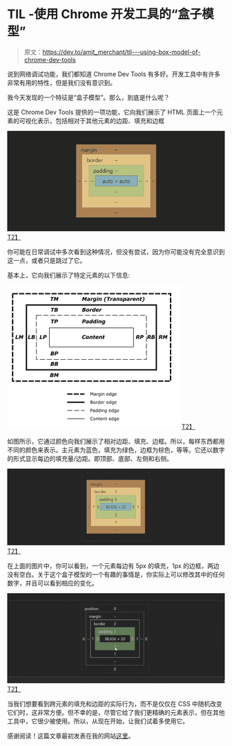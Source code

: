 # TIL -使用 Chrome 开发工具的“盒子模型”

> 原文：<https://dev.to/amit_merchant/til---using-box-model-of-chrome-dev-tools>

说到网络调试功能，我们都知道 Chrome Dev Tools 有多好。开发工具中有许多非常有用的特性，但是我们没有意识到。

我今天发现的一个特征是“盒子模型”。那么，到底是什么呢？

这是 Chrome Dev Tools 提供的一项功能，它向我们展示了 HTML 页面上一个元素的可视化表示，包括相对于其他元素的边距、填充和边框

[![Box Model](img/60cc008f81eb232a0ebeac0608344d34.png)T2】](https://res.cloudinary.com/practicaldev/image/fetch/s--mR-K-byO--/c_limit%2Cf_auto%2Cfl_progressive%2Cq_auto%2Cw_880/https://raw.githubusercontent.com/amitmerchant1990/amitmerchant1990.github.io/mastimg/box-model.JPG)

你可能在日常调试中多次看到这种情况，但没有尝试，因为你可能没有完全意识到这一点，或者只是跳过了它。

基本上，它向我们展示了特定元素的以下信息:

[![Box Model Described](img/7faa14a5daf17333b2021a84666d3ec5.png)T2】](https://res.cloudinary.com/practicaldev/image/fetch/s--me8HKGJz--/c_limit%2Cf_auto%2Cfl_progressive%2Cq_auto%2Cw_880/https://raw.githubusercontent.com/amitmerchant1990/amitmerchant1990.github.io/mastimg/box-model-described.jpg)

如图所示，它通过颜色向我们展示了相对边距、填充、边框。所以，每样东西都用不同的颜色来表示。主元素为蓝色，填充为绿色，边框为棕色，等等。它还以数字的形式显示每边的填充量/边距。即顶部、底部、左侧和右侧。

[![Box Model 2](img/569a6ec4cbf56e025d6d9a09862dd556.png)T2】](https://res.cloudinary.com/practicaldev/image/fetch/s--5nVux8_Z--/c_limit%2Cf_auto%2Cfl_progressive%2Cq_auto%2Cw_880/https://raw.githubusercontent.com/amitmerchant1990/amitmerchant1990.github.io/mastimg/box-model-2.JPG)

在上面的图片中，你可以看到，一个元素每边有 5px 的填充，1px 的边框，两边没有空白。关于这个盒子模型的一个有趣的事情是，你实际上可以修改其中的任何数字，并且可以看到相应的变化。

[![Box Model Gif](img/3e98ba844faa6d175bbdd83f161d1269.png)T2】](https://res.cloudinary.com/practicaldev/image/fetch/s--eWTcQzE5--/c_limit%2Cf_auto%2Cfl_progressive%2Cq_66%2Cw_880/https://raw.githubusercontent.com/amitmerchant1990/amitmerchant1990.github.io/mastimg/box-model.gif)

当我们想要看到跨元素的填充和边距的实际行为，而不是仅仅在 CSS 中随机改变它们时，这非常方便。但不幸的是，尽管它给了我们更精确的元素表示，但在其他工具中，它很少被使用。所以，从现在开始，让我们试着多使用它。

感谢阅读！这篇文章最初发表在我的网站[这里](https://www.amitmerchant.com/TIL-Chrome-Dev-Tools-Box-Model/)。
